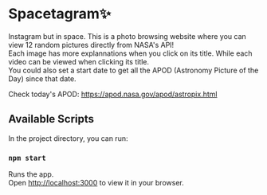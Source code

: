 # Spacetagram✨
Instagram but in space.
This is a photo browsing website where you can view 12 random pictures directly from NASA's API!\
Each image has more explannations when you click on its title. While each video can be viewed when clicking its title.\
You could also set a start date to get all the APOD (Astronomy Picture of the Day) since that date.

Check today's APOD: https://apod.nasa.gov/apod/astropix.html
## Available Scripts

In the project directory, you can run:

### `npm start`

Runs the app.\
Open [http://localhost:3000](http://localhost:3000) to view it in your browser.

